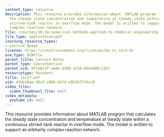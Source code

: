 ```yaml
---
content_type: resource
description: This resource provides information about  MATLAB program that calculates
  the steady state concentration and temperature at steady state within a continuous
  stirred-tank reactor in overflow mode. The model is written to support an arbitarily
  complex reaction network.
file: /courses/10-34-numerical-methods-applied-to-chemical-engineering-fall-2005/d4de34ae96c5e08b4b7de9b3e7374cc8_lec27.pdf
file_type: application/pdf
learning_resource_types:
- Lecture Notes
license: https://creativecommons.org/licenses/by-nc-sa/4.0/
ocw_type: OCWFile
parent_title: Lecture Notes
parent_type: CourseSection
parent_uid: 8f7a6c3f-ae8e-d368-a734-bbe5d06c21b7
resourcetype: Document
title: lec27.pdf
uid: d4de34ae-96c5-e08b-4b7d-e9b3e7374cc8
video_files:
  video_thumbnail_file: null
video_metadata:
  youtube_id: null
---
```

This resource provides information about  MATLAB program that calculates the steady state concentration and temperature at steady state within a continuous stirred-tank reactor in overflow mode. The model is written to support an arbitarily complex reaction network.